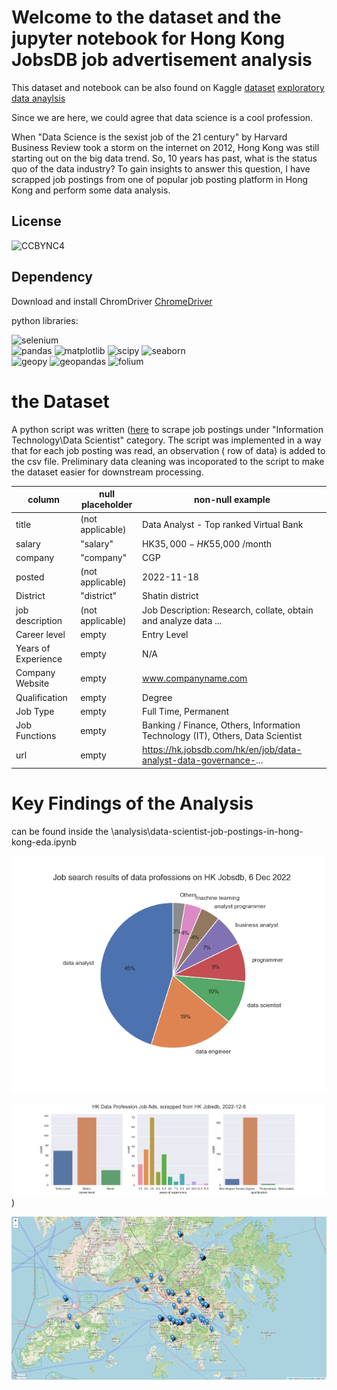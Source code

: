 # Welcome to the dataset and the jupyter notebook for Hong Kong JobsDB job advertisement analysis

This dataset and notebook can be also found on Kaggle
[dataset](https://www.kaggle.com/datasets/asterfung/ds-obsdbhk)
[exploratory data anaylsis](https://www.kaggle.com/code/asterfung/data-science-jobs-in-hong-kong-eda)

Since we are here, we could agree that data science is a cool profession.

When "Data Science is the sexist job of the 21 century" by Harvard Business Review  took a storm on the internet on 2012, Hong Kong was still starting out on the big data trend. So, 10 years has past, what is the status quo of the data industry? To gain insights to answer this question, I have scrapped job postings from one of popular job posting platform in Hong Kong and perform some data analysis. 


## License

![CCBYNC4](https://img.shields.io/badge/License-Attribution--NonCommercial%204.0%20International%20(CC%20BY--NC%204.0)-blue)


## Dependency

Download and install ChromDriver
[ChromeDriver](https://chromedriver.chromium.org/downloads)

python libraries:

![selenium](https://img.shields.io/badge/selenium-4.7.0-orange)<br>
![pandas](https://img.shields.io/badge/pandas-1.5.2-yellow)
![matplotlib](https://img.shields.io/badge/matplotlib-3.6.2-yellow)
![scipy](https://img.shields.io/badge/scipy-1.9.3-yellow)
![seaborn](https://img.shields.io/badge/seaborn-0.12.1-yellow)<br>
![geopy](https://img.shields.io/badge/geopy-2.3.0-green)
![geopandas](https://img.shields.io/badge/geopandas-0.12.1-green)
![folium](https://img.shields.io/badge/folium-0.13.0-green)<br>



# the Dataset 

A python script was written ([here](https://github.com/aster-fung/hk_job_scraping/blob/master/hkjobsdb_scrap.py) to scrape job postings under "Information Technology\Data Scientist" category. The script was implemented in a way that for each job posting was read, an observation ( row of data) is added to the csv file. Preliminary data cleaning was incoporated to the script to make the dataset easier for downstream processing. 


| column | null placeholder | non-null example |
|---|---|---|
| title | (not applicable) | Data Analyst - Top ranked Virtual Bank |
| salary | "salary" | HK$35,000 - HK$55,000 /month |
| company | "company" | CGP |
| posted | (not applicable) | 2022-11-18 |
| District | "district" | Shatin district |
| job description | (not applicable) | Job Description:  Research, collate, obtain and analyze data ... |
| Career level | empty | Entry Level |
| Years of Experience | empty | N/A |
| Company Website | empty | www.companyname.com |
| Qualification | empty | Degree |
| Job Type | empty | Full Time, Permanent |
| Job Functions | empty | Banking / Finance, Others, Information Technology (IT), Others, Data Scientist |
| url | empty | https://hk.jobsdb.com/hk/en/job/data-analyst-data-governance-... |

# Key Findings of the Analysis 
can be found inside the \analysis\data-scientist-job-postings-in-hong-kong-eda.ipynb

![job position](https://github.com/aster-fung/hk_job_scraping/blob/master/analysis/data_viz/job_titles.png)

![Career level, yoe and education](https://github.com/aster-fung/hk_job_scraping/blob/master/analysis/data_viz/additional_info_breakdown.png))

![map](https://github.com/aster-fung/hk_job_scraping/blob/master/analysis/data_viz/map.png)




